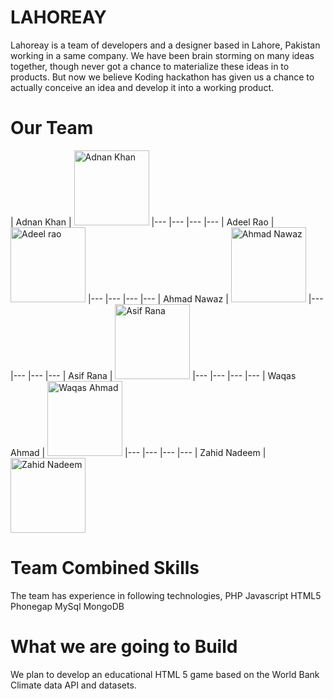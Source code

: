 LAHOREAY
================
Lahoreay is a team of developers and a designer based in Lahore, Pakistan working in a same company. We have been brain storming on many ideas together, though never got a chance to materialize these ideas in to products. But now we believe Koding hackathon has given us a chance to actually conceive an idea and develop it into a working product.

Our Team
===========================

| Adnan Khan | <img width="120px" height="120px" src='https://pbs.twimg.com/profile_images/435402024574660608/kLaSL_HJ.jpeg' alt="Adnan Khan" > 
|--- |--- |--- |---
| Adeel Rao | <img width="120px" height="120px" src='https://pbs.twimg.com/profile_images/540399236395712512/4iDAKka9_400x400.jpeg' alt="Adeel rao" >
|--- |--- |--- |---
| Ahmad Nawaz  | <img width="120px" height="120px" src='https://pbs.twimg.com/profile_images/540394055088087040/QXqC1ho2_400x400.jpeg' alt="Ahmad Nawaz" >
|--- |--- |--- |---
| Asif Rana | <img width="120px" height="120px" src='https://pbs.twimg.com/profile_images/3115589372/d33a0c6ee6dc38e88e55980efaa6bfcb_400x400.jpeg' alt="Asif Rana" >
|--- |--- |--- |---
| Waqas Ahmad | <img width="120px" height="120px" src='https://pbs.twimg.com/profile_images/3115589372/d33a0c6ee6dc38e88e55980efaa6bfcb.jpeg' alt="Waqas Ahmad" >
|--- |--- |--- |---
| Zahid Nadeem  | <img width="120px" height="120px" src='https://pbs.twimg.com/profile_images/540400678716178433/FOLE53u1_400x400.png' alt="Zahid Nadeem" >



Team Combined Skills
=======
The team has experience in following technologies,
PHP
Javascript
HTML5
Phonegap
MySql
MongoDB


What we are going to Build
============================
We plan to develop an educational HTML 5 game based on the World Bank Climate data API and datasets.


